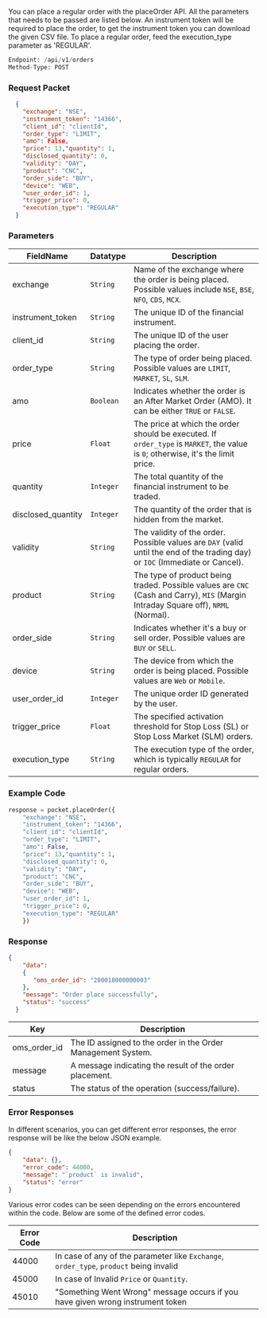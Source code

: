 <!-- ## Placing a Regular order -->
You can place a regular order with the placeOrder API. All the parameters that needs to be passed are listed below. An instrument token will be required to place the order, to get the instrument token you can download the given CSV file. To place a regular order, feed the execution_type parameter as 'REGULAR'.


```python
Endpoint: /api/v1/orders
Method-Type: POST
```

### Request Packet
```json
  {
    "exchange": "NSE",
    "instrument_token": "14366",
    "client_id": "clientId",
    "order_type": "LIMIT",
    "amo": False,
    "price": 13,"quantity": 1,
    "disclosed_quantity": 0,
    "validity": "DAY",
    "product": "CNC",
    "order_side": "BUY",
    "device": "WEB",
    "user_order_id": 1,
    "trigger_price": 0,
    "execution_type": "REGULAR"
  }
```


### Parameters

| FieldName           | Datatype   | Description                                                                                     |
|---------------------|------------|-------------------------------------------------------------------------------------------------|
| exchange            | `String`   | Name of the exchange where the order is being placed. Possible values include `NSE`, `BSE`, `NFO`, `CDS`, `MCX`. |
| instrument_token    | `String`   | The unique ID of the financial instrument.                                                     |
| client_id           | `String`   | The unique ID of the user placing the order.                                                  |
| order_type          | `String`   | The type of order being placed. Possible values are `LIMIT`, `MARKET`, `SL`, `SLM`.            |
| amo                 | `Boolean`  | Indicates whether the order is an After Market Order (AMO). It can be either `TRUE` or `FALSE`. |
| price               | `Float`   | The price at which the order should be executed. If `order_type` is `MARKET`, the value is `0`; otherwise, it's the limit price. |
| quantity            | `Integer`   | The total quantity of the financial instrument to be traded.                                   |
| disclosed_quantity  | `Integer`   | The quantity of the order that is hidden from the market.                                      |
| validity            | `String`   | The validity of the order. Possible values are `DAY` (valid until the end of the trading day) or `IOC` (Immediate or Cancel). |
| product             | `String`   | The type of product being traded. Possible values are `CNC` (Cash and Carry), `MIS` (Margin Intraday Square off), `NRML` (Normal). |
| order_side          | `String`   | Indicates whether it's a buy or sell order. Possible values are `BUY` or `SELL`.               |
| device              | `String`   | The device from which the order is being placed. Possible values are `Web` or `Mobile`.         |
| user_order_id       | `Integer`   | The unique order ID generated by the user.                                                      |
| trigger_price       | `Float`   | The specified activation threshold for Stop Loss (SL) or Stop Loss Market (SLM) orders.          |
| execution_type      | `String`   | The execution type of the order, which is typically `REGULAR` for regular orders.                                  |


### Example Code
```python
response = pocket.placeOrder({
    "exchange": "NSE",
    "instrument_token": "14366",
    "client_id": "clientId",
    "order_type": "LIMIT",
    "amo": False,
    "price": 13,"quantity": 1,
    "disclosed_quantity": 0,
    "validity": "DAY",
    "product": "CNC",
    "order_side": "BUY",
    "device": "WEB",
    "user_order_id": 1,
    "trigger_price": 0,
    "execution_type": "REGULAR"
    })
```



### Response
```json
{
    "data":
    {
       "oms_order_id": "200018000000003"
    },
    "message": "Order place successfully",
    "status": "success"
  }
```

| Key           | Description                                |
|---------------|--------------------------------------------|
| oms_order_id  | The ID assigned to the order in the Order Management System. |
| message       | A message indicating the result of the order placement. |
| status        | The status of the operation (success/failure). |


### Error Responses
In different scenarios, you can get different error responses, the error response will be like the below JSON example.
```json
{
    "data": {},
    "error_code": 44000,
    "message": "`product` is invalid",
    "status": "error"
}
```

Various error codes can be seen depending on the errors encountered within the code. Below are some of the defined error codes.

<!-- 2.If given Wrong Instrument Token, you can get error response like
```json
{
  "data": {},
  "error_code": 45010,
  "message": "Something went wrong",
  "status": "error"
}
``` -->

| Error Code | Description                                                |
|------------|------------------------------------------------------------|
| 44000      | In case of any of the parameter like `Exchange`,  `order_type`, `product` being invalid                                    |
| 45000      | In case of Invalid `Price` or `Quantity`.                                        |
| 45010      | "Something Went Wrong" message occurs if you have given wrong instrument token                             |


